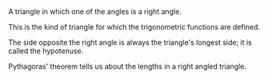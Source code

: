 A triangle in which one of the angles is a right angle.

This is the kind of triangle for which the trigonometric functions are
defined.

The side opposite the right angle is always the triangle's longest side;
it is called the hypotenuse.

Pythagoras' theorem tells us about the lengths in a right angled
triangle.
